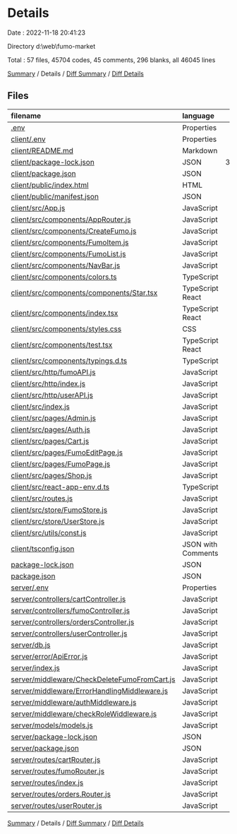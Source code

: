 # Details

Date : 2022-11-18 20:41:23

Directory d:\\web\\fumo-market

Total : 57 files,  45704 codes, 45 comments, 296 blanks, all 46045 lines

[Summary](results.md) / Details / [Diff Summary](diff.md) / [Diff Details](diff-details.md)

## Files
| filename | language | code | comment | blank | total |
| :--- | :--- | ---: | ---: | ---: | ---: |
| [.env](/.env) | Properties | 7 | 0 | 0 | 7 |
| [client/.env](/client/.env) | Properties | 1 | 0 | 0 | 1 |
| [client/README.md](/client/README.md) | Markdown | 38 | 0 | 33 | 71 |
| [client/package-lock.json](/client/package-lock.json) | JSON | 37,710 | 0 | 1 | 37,711 |
| [client/package.json](/client/package.json) | JSON | 55 | 0 | 1 | 56 |
| [client/public/index.html](/client/public/index.html) | HTML | 26 | 23 | 1 | 50 |
| [client/public/manifest.json](/client/public/manifest.json) | JSON | 25 | 0 | 1 | 26 |
| [client/src/App.js](/client/src/App.js) | JavaScript | 41 | 0 | 7 | 48 |
| [client/src/components/AppRouter.js](/client/src/components/AppRouter.js) | JavaScript | 23 | 0 | 5 | 28 |
| [client/src/components/CreateFumo.js](/client/src/components/CreateFumo.js) | JavaScript | 99 | 0 | 7 | 106 |
| [client/src/components/FumoItem.js](/client/src/components/FumoItem.js) | JavaScript | 49 | 0 | 5 | 54 |
| [client/src/components/FumoList.js](/client/src/components/FumoList.js) | JavaScript | 16 | 0 | 3 | 19 |
| [client/src/components/NavBar.js](/client/src/components/NavBar.js) | JavaScript | 70 | 0 | 4 | 74 |
| [client/src/components/colors.ts](/client/src/components/colors.ts) | TypeScript | 1 | 0 | 1 | 2 |
| [client/src/components/components/Star.tsx](/client/src/components/components/Star.tsx) | TypeScript React | 29 | 0 | 4 | 33 |
| [client/src/components/index.tsx](/client/src/components/index.tsx) | TypeScript React | 61 | 0 | 4 | 65 |
| [client/src/components/styles.css](/client/src/components/styles.css) | CSS | 101 | 0 | 1 | 102 |
| [client/src/components/test.tsx](/client/src/components/test.tsx) | TypeScript React | 54 | 0 | 13 | 67 |
| [client/src/components/typings.d.ts](/client/src/components/typings.d.ts) | TypeScript | 11 | 4 | 3 | 18 |
| [client/src/http/fumoAPI.js](/client/src/http/fumoAPI.js) | JavaScript | 25 | 0 | 6 | 31 |
| [client/src/http/index.js](/client/src/http/index.js) | JavaScript | 13 | 0 | 6 | 19 |
| [client/src/http/userAPI.js](/client/src/http/userAPI.js) | JavaScript | 20 | 0 | 4 | 24 |
| [client/src/index.js](/client/src/index.js) | JavaScript | 13 | 0 | 5 | 18 |
| [client/src/pages/Admin.js](/client/src/pages/Admin.js) | JavaScript | 22 | 0 | 2 | 24 |
| [client/src/pages/Auth.js](/client/src/pages/Auth.js) | JavaScript | 83 | 0 | 5 | 88 |
| [client/src/pages/Cart.js](/client/src/pages/Cart.js) | JavaScript | 5 | 0 | 3 | 8 |
| [client/src/pages/FumoEditPage.js](/client/src/pages/FumoEditPage.js) | JavaScript | 261 | 0 | 24 | 285 |
| [client/src/pages/FumoPage.js](/client/src/pages/FumoPage.js) | JavaScript | 82 | 1 | 7 | 90 |
| [client/src/pages/Shop.js](/client/src/pages/Shop.js) | JavaScript | 23 | 0 | 5 | 28 |
| [client/src/react-app-env.d.ts](/client/src/react-app-env.d.ts) | TypeScript | 0 | 1 | 1 | 2 |
| [client/src/routes.js](/client/src/routes.js) | JavaScript | 47 | 0 | 3 | 50 |
| [client/src/store/FumoStore.js](/client/src/store/FumoStore.js) | JavaScript | 17 | 14 | 7 | 38 |
| [client/src/store/UserStore.js](/client/src/store/UserStore.js) | JavaScript | 32 | 0 | 9 | 41 |
| [client/src/utils/const.js](/client/src/utils/const.js) | JavaScript | 7 | 0 | 1 | 8 |
| [client/tsconfig.json](/client/tsconfig.json) | JSON with Comments | 25 | 0 | 1 | 26 |
| [package-lock.json](/package-lock.json) | JSON | 3,197 | 0 | 1 | 3,198 |
| [package.json](/package.json) | JSON | 18 | 0 | 1 | 19 |
| [server/.env](/server/.env) | Properties | 7 | 0 | 0 | 7 |
| [server/controllers/cartController.js](/server/controllers/cartController.js) | JavaScript | 74 | 0 | 8 | 82 |
| [server/controllers/fumoController.js](/server/controllers/fumoController.js) | JavaScript | 119 | 2 | 16 | 137 |
| [server/controllers/ordersController.js](/server/controllers/ordersController.js) | JavaScript | 145 | 0 | 17 | 162 |
| [server/controllers/userController.js](/server/controllers/userController.js) | JavaScript | 46 | 0 | 8 | 54 |
| [server/db.js](/server/db.js) | JavaScript | 11 | 0 | 2 | 13 |
| [server/error/ApiError.js](/server/error/ApiError.js) | JavaScript | 17 | 0 | 5 | 22 |
| [server/index.js](/server/index.js) | JavaScript | 39 | 0 | 8 | 47 |
| [server/middleware/CheckDeleteFumoFromCart.js](/server/middleware/CheckDeleteFumoFromCart.js) | JavaScript | 18 | 0 | 3 | 21 |
| [server/middleware/ErrorHandlingMiddleware.js](/server/middleware/ErrorHandlingMiddleware.js) | JavaScript | 7 | 0 | 2 | 9 |
| [server/middleware/authMiddleware.js](/server/middleware/authMiddleware.js) | JavaScript | 17 | 0 | 2 | 19 |
| [server/middleware/checkRoleWiddleware.js](/server/middleware/checkRoleWiddleware.js) | JavaScript | 24 | 0 | 3 | 27 |
| [server/models/models.js](/server/models/models.js) | JavaScript | 76 | 0 | 19 | 95 |
| [server/package-lock.json](/server/package-lock.json) | JSON | 2,724 | 0 | 1 | 2,725 |
| [server/package.json](/server/package.json) | JSON | 22 | 0 | 1 | 23 |
| [server/routes/cartRouter.js](/server/routes/cartRouter.js) | JavaScript | 15 | 0 | 3 | 18 |
| [server/routes/fumoRouter.js](/server/routes/fumoRouter.js) | JavaScript | 10 | 0 | 3 | 13 |
| [server/routes/index.js](/server/routes/index.js) | JavaScript | 7 | 0 | 3 | 10 |
| [server/routes/orders.Router.js](/server/routes/orders.Router.js) | JavaScript | 11 | 0 | 4 | 15 |
| [server/routes/userRouter.js](/server/routes/userRouter.js) | JavaScript | 8 | 0 | 3 | 11 |

[Summary](results.md) / Details / [Diff Summary](diff.md) / [Diff Details](diff-details.md)